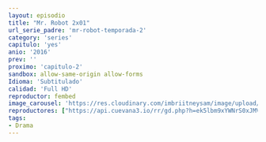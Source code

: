 ```yaml
---
layout: episodio
title: "Mr. Robot 2x01"
url_serie_padre: 'mr-robot-temporada-2'
category: 'series'
capitulo: 'yes'
anio: '2016'
prev: ''
proximo: 'capitulo-2'
sandbox: allow-same-origin allow-forms
Idioma: 'Subtitulado'
calidad: 'Full HD'
reproductor: fembed
image_carousel: 'https://res.cloudinary.com/imbriitneysam/image/upload/v1546988732/robot2-poster-min.jpg'
reproductores: ["https://api.cuevana3.io/rr/gd.php?h=ek5lbm9xYWNrS0xJMVp5b21KREk0dFBLbjVkaHhkRGdrOG1jbnBpUnhhS1ZxcFNUamNlU3E4MndnSUdZcUtURDI5V1hhNFBQMktiWnlLT2xiTkNzdWRlU3FadVkyUT09"]
tags:
- Drama
---
```













